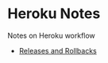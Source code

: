 # Heroku Notes

Notes on Heroku workflow

* [Releases and Rollbacks](https://blog.heroku.com/releases-and-rollbacks)
